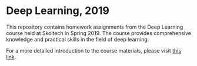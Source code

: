 # Deep Learning, 2019

This repository contains homework assignments from the Deep Learning course held at Skoltech in Spring 2019. The course provides comprehensive knowledge and practical skills in the field of deep learning.

For a more detailed introduction to the course materials, please visit [this link](https://github.com/yandexdataschool/Practical_DL/tree/spring2019?tab=readme-ov-file).
